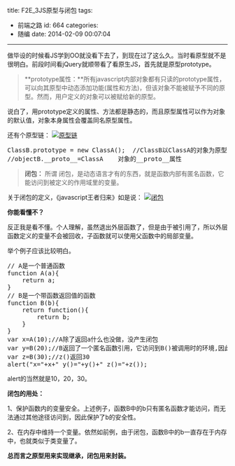 title: F2E_3JS原型与闭包
tags:
  - 前端之路
id: 664
categories:
  - 随编
date: 2014-02-09 00:07:04
---

做毕设的时候看JS学到OO就没看下去了，到现在过了这么久。当时看原型就不是很明白。前段时间看jQuery就顺带看了看原生JS，首先就是原型prototype。

<!--more -->

> **prototype属性：**所有javascript内部对象都有只读的prototype属性，可以向其原型中动态添加功能(属性和方法)，但该对象不能被赋予不同的原型。然而，用户定义的对象可以被赋给新的原型。

说白了，用prototype定义的属性、方法都是静态的，而且原型属性可以作为对象的默认值，对象本身属性会覆盖同名原型属性。

还有个原型链：
[![原型链](http://bcs.duapp.com/codeshurrik-123/QQ图片201402090008281.jpg "原型链")](http://bcs.duapp.com/codeshurrik-123/QQ图片201402090008281.jpg)
<pre>
ClassB.prototype = new ClassA();  //ClassB以ClassA的对象为原型
//objectB.__proto__=ClassA    对象的__proto__属性
</pre>

> **闭包：**
所谓 闭包，是动态语言才有的东西，就是函数内部有匿名函数，它能访问到被定义的作用域里的变量。

关于闭包的定义，《javascript王者归来》如是说：
[![闭包](http://bcs.duapp.com/codeshurrik-123/QQ图片20140208234935.jpg "闭包")](http://bcs.duapp.com/codeshurrik-123/QQ图片20140208234935.jpg)

**你能看懂不？**

反正我是看不懂。个人理解，虽然退出外层函数了，但是由于被引用了，所以外层函数定义的变量不会被回收，子函数就可以使用父函数中的局部变量。

举个例子应该比较明白。
<pre>
// A是一个普通函数
function A(a){
	return a;
}
// B是一个带函数返回值的函数
function B(b){
	return function(){
		return b;
	}
}
var x=A(10);//A除了返回a什么也没做，没产生闭包
var y=B(20);//B返回了一个匿名函数引用，它访问到B()被调用时的环境,因此产生了闭包,y()返回20
var z=B(30);//z()返回30
alert("x="+x+" y()="+y()+" z()="+z());
</pre>

alert的当然就是10，20，30。

**闭包的用处：**

1、保护函数内的变量安全。上述例子，函数B中的b只有匿名函数才能访问，而无法通过其他途径访问到，因此保护了b的安全性。

2、在内存中维持一个变量。依然如前例，由于闭包，函数B中的b一直存在于内存中，也就类似于类变量了。

**总而言之原型用来实现继承，闭包用来封装。**